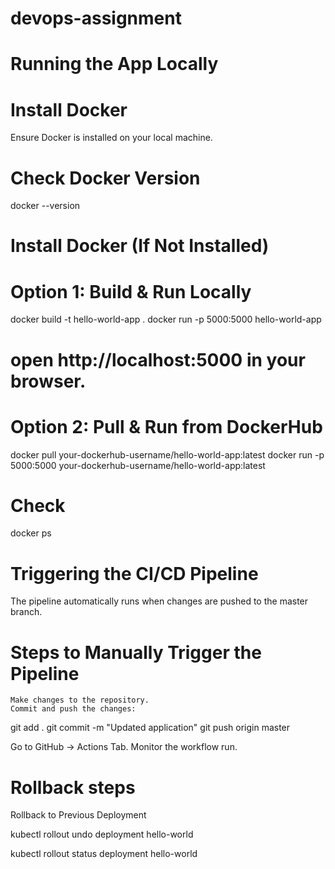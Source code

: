 # devops-assignment

# Running the App Locally
# Install Docker
Ensure Docker is installed on your local machine.

# Check Docker Version
docker --version

# Install Docker (If Not Installed)

# Option 1: Build & Run Locally
docker build -t hello-world-app .
docker run -p 5000:5000 hello-world-app
# open http://localhost:5000 in your browser.

# Option 2: Pull & Run from DockerHub
docker pull your-dockerhub-username/hello-world-app:latest
docker run -p 5000:5000 your-dockerhub-username/hello-world-app:latest

# Check
docker ps


# Triggering the CI/CD Pipeline
The pipeline automatically runs when changes are pushed to the master branch.

# Steps to Manually Trigger the Pipeline

    Make changes to the repository.
    Commit and push the changes:

git add .
git commit -m "Updated application"
git push origin master

Go to GitHub → Actions Tab.
Monitor the workflow run.


# Rollback steps
Rollback to Previous Deployment

kubectl rollout undo deployment hello-world

kubectl rollout status deployment hello-world


